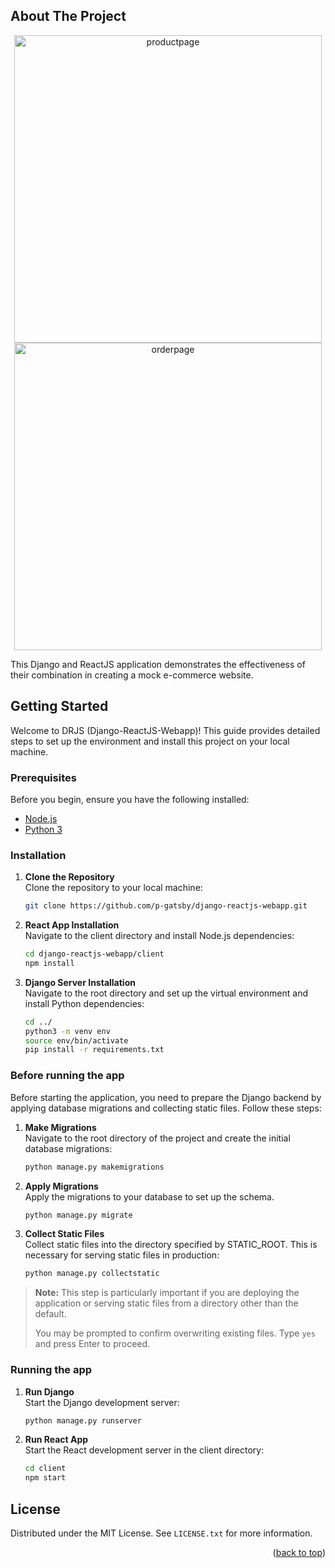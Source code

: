 <a name="readme-top"></a>

<!-- ABOUT THE PROJECT -->

## About The Project

<div align="center"> 
<img width="492" alt="productpage" src="https://github.com/user-attachments/assets/f56a0bda-a8d1-4b18-8275-aa35acd7823c">
<img width="492" alt="orderpage" src="https://github.com/user-attachments/assets/71c92370-4a9a-4b3a-b8f9-968331cd76c7">
</div>

This Django and ReactJS application demonstrates the effectiveness of their combination in creating a mock e-commerce website.

<!-- GETTING STARTED -->

## Getting Started

Welcome to DRJS (Django-ReactJS-Webapp)! This guide provides detailed steps to set up the environment and install this project on your local machine.

### Prerequisites

Before you begin, ensure you have the following installed:

- [Node.js](https://nodejs.org/)
- [Python 3](https://www.python.org/)

### Installation

1. **Clone the Repository**  
   Clone the repository to your local machine:

   ```bash
   git clone https://github.com/p-gatsby/django-reactjs-webapp.git
   ```

2. **React App Installation**  
   Navigate to the client directory and install Node.js dependencies:

   ```bash
   cd django-reactjs-webapp/client
   npm install
   ```

3. **Django Server Installation**  
   Navigate to the root directory and set up the virtual environment and install Python dependencies:

   ```bash
   cd ../
   python3 -m venv env
   source env/bin/activate
   pip install -r requirements.txt
   ```

### Before running the app

Before starting the application, you need to prepare the Django backend by applying database migrations and collecting static files. Follow these steps:

1. **Make Migrations**  
   Navigate to the root directory of the project and create the initial database migrations:

   ```bash
   python manage.py makemigrations
   ```

2. **Apply Migrations**  
   Apply the migrations to your database to set up the schema.

   ```bash
   python manage.py migrate
   ```

3. **Collect Static Files**  
   Collect static files into the directory specified by STATIC_ROOT. This is necessary for serving static files in production:

   ```bash
   python manage.py collectstatic
   ```

> **Note:** This step is particularly important if you are deploying the application or serving static files from a directory other than the default.
>
> You may be prompted to confirm overwriting existing files. Type `yes` and press Enter to proceed.

### Running the app

1. **Run Django**  
   Start the Django development server:

   ```bash
   python manage.py runserver
   ```

2. **Run React App**  
   Start the React development server in the client directory:

   ```bash
   cd client
   npm start
   ```

<!-- LICENSE -->

## License

Distributed under the MIT License. See `LICENSE.txt` for more information.

<p align="right">(<a href="#readme-top">back to top</a>)</p>
